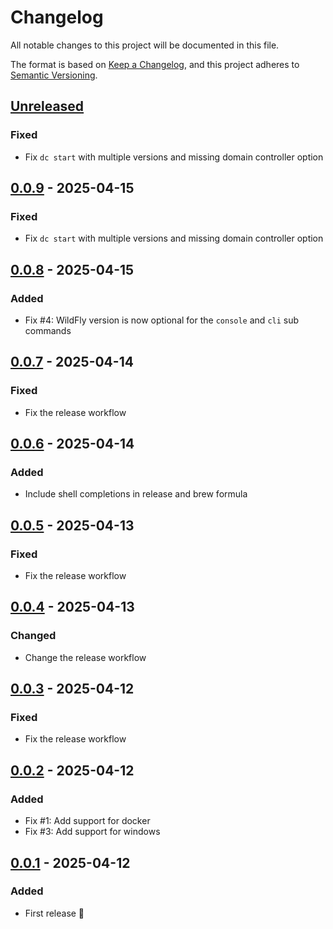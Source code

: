 # Changelog

All notable changes to this project will be documented in this file.

The format is based on [Keep a Changelog](https://keepachangelog.com/en/1.0.0/),
and this project adheres to [Semantic Versioning](https://semver.org/spec/v2.0.0.html).

## [Unreleased]

### Fixed

- Fix `dc start` with multiple versions and missing domain controller option

## [0.0.9] - 2025-04-15

### Fixed

- Fix `dc start` with multiple versions and missing domain controller option

## [0.0.8] - 2025-04-15

### Added

- Fix #4: WildFly version is now optional for the `console` and `cli` sub commands

## [0.0.7] - 2025-04-14

### Fixed

- Fix the release workflow

## [0.0.6] - 2025-04-14

### Added

- Include shell completions in release and brew formula

## [0.0.5] - 2025-04-13

### Fixed

- Fix the release workflow

## [0.0.4] - 2025-04-13

### Changed

- Change the release workflow

## [0.0.3] - 2025-04-12

### Fixed

- Fix the release workflow

## [0.0.2] - 2025-04-12

### Added

- Fix #1: Add support for docker
- Fix #3: Add support for windows

## [0.0.1] - 2025-04-12

### Added

- First release 🎉

[Unreleased]: https://github.com/hpehl/waco/compare/v0.0.9...HEAD

[0.0.9]: https://github.com/hpehl/waco/compare/v0.0.8...v0.0.9

[0.0.8]: https://github.com/hpehl/waco/compare/v0.0.7...v0.0.8

[0.0.7]: https://github.com/hpehl/waco/compare/v0.0.6...v0.0.7

[0.0.6]: https://github.com/hpehl/waco/compare/v0.0.5...v0.0.6

[0.0.5]: https://github.com/hpehl/waco/compare/v0.0.4...v0.0.5

[0.0.4]: https://github.com/hpehl/waco/compare/v0.0.3...v0.0.4

[0.0.3]: https://github.com/hpehl/waco/compare/v0.0.2...v0.0.3

[0.0.2]: https://github.com/hpehl/waco/compare/v0.0.1...v0.0.2

[0.0.1]: https://github.com/hpehl/waco/releases/tag/v0.0.1
